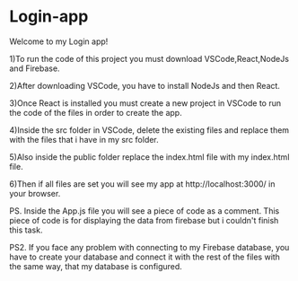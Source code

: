 # Login-app

Welcome to my Login app!

1)To run the code of this project you must download VSCode,React,NodeJs and Firebase.

2)After downloading VSCode, you have to install NodeJs and then React.

3)Once React is installed you must create a new project in VSCode to run the code of the files in order to create the app.

4)Inside the src folder in VSCode, delete the existing files and replace them with the files that i have in my src folder.

5)Also inside the public folder replace the index.html file with my index.html file.

6)Then if all files are set you will see my app at http://localhost:3000/ in your browser.

PS. Inside the App.js file you will see a piece of code as a comment. This piece of code is for displaying the data from firebase but i couldn't finish this task.

PS2. If you face any problem with connecting to my Firebase database, you have to create your database and connect it with the rest of the files with the same way, that my database is configured.


